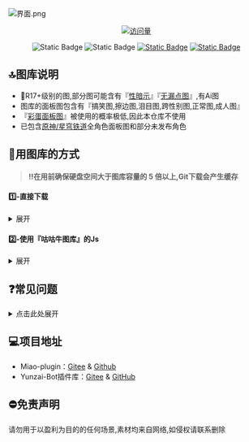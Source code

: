 ![界面.png](https://s2.loli.net/2024/03/09/ZGNrwVyPDbOx9Bf.png)
<div align="center"> 
  
  [![访问量](https://profile-counter.glitch.me/Miao-Plugin-MBT/count.svg)](https://github.com/GuGuNiu/Miao-Plugin-MBT)
  
</div>



<div align="center"> 
  
![Static Badge](https://img.shields.io/badge/%F0%9F%93%82%20%E9%9D%A2%E6%9D%BF%E5%9B%BE%E6%95%B0%E9%87%8F%20-%202500%2B%20-%20%233c3c3c?labelColor=green)
![Static Badge](https://img.shields.io/badge/%F0%9F%92%BE%20%E5%9B%BE%E5%BA%93%E5%AE%B9%E9%87%8F%20-%201.0G%2B%20-%20%233c3c3c?labelColor=yellow)
[![Static Badge](https://img.shields.io/badge/%E6%94%AF%E6%8C%81%E6%8F%92%E4%BB%B6-Miao--Plugin-%20%233c3c3c?labelColor=orange)](https://gitee.com/yoimiya-kokomi/miao-plugin)
[![Static Badge](https://img.shields.io/badge/QQ%E7%BE%A4%20-%20798368954%20-%233c3c3c?labelColor=blue)](http://qm.qq.com/cgi-bin/qm/qr?_wv=1027&k=kLEoWb50BxKU63jFj5TBnLCEZ9A2bEvo&authKey=dmA3h0egrNmnk7Hd2U5x%2FUwu5W%2F3%2FRBs0Gxt6UbBuPG4cnisxRqaHJifCAZlEnYt&noverify=0&group_code=798368954)

</div>


## 🔝图库说明
- 🔞R17+级别的图,部分图可能含有『<ins>性暗示</ins>』『<ins>无漏点图</ins>』,有Ai图
- 图库的面板图包含有『搞笑图,擦边图,泪目图,跨性别图,正常图,成人图』
- 『<ins>彩蛋面板图</ins>』被使用的概率极低,因此本仓库不使用
- 已包含<ins>原神/星穹铁道</ins>全角色面板图和部分未发布角色

## 🫧用图库的方式

> #### ‼️在用前确保硬盘空间大于图库容量的 5 倍以上,Git下载会产生缓存

#### 1️⃣-直接下载
<details>
    <summary>展开</summary>
  <p align="center"><b> 任意位置创建一个文件夹，在文件夹中打开<ins>[命令行/终端]</ins>，输入以下内容</b></p>

    

  <p align="center">   
    
                        git clone --depth=1 https://github.com/GuGuNiu/Miao-Plugin-MBT ./    
  </p>
  
  <p align="center"><b>将内容复制至本体的`/plugins/miao-plugin/resources/profile`目录下</b></p>

</details>

#### 2️⃣-使用『咕咕牛图库』的Js
 <details>
  <summary>展开</summary>
  <br>
Github源：

    curl -o "./plugins/example/咕咕牛图库下载器.js" "https://raw.githubusercontent.com/GuGuNiu/GuGuNiu-GalleryJs/main/咕咕牛图库下载器.js"


<br>

备份镜像源:

    curl -o "./plugins/example/咕咕牛图库下载器.js" "https://cdn.jsdelivr.net/gh/GuGuNiu/GuGuNiu-GalleryJs@main/咕咕牛图库下载器.js"
        
<br>

<div align="center">
  
   可以使用#咕咕牛帮助 呼叫出菜单
  
| -|  指令 | 其它指令|
| :-: | :-: | :-: |
| 安装图库|   #下载咕咕牛   | #代理下载咕咕牛 |
| 更新图库|   #更新咕咕牛   |
| 操作图库|   #启用咕咕牛   | #禁用咕咕牛 |
| 图库查看|   #检查咕咕牛   |
| 异常修复|   #重置咕咕牛   |
| 删除图库|   #删除咕咕牛   |

</div>  

<br>

</details>


## ❓️常见问题

<details>
    <summary>点击此处展开</summary>
  
💠问：下载了怎么更新后续的图？<br>

    答：重新拉仓库  |  使用github桌面版只下载更新内容  |   用js更新

🔶问：为什么没有Gitee库？<br>

    答：仓库不够大，且内容判定违规

💠问：js下载时提示403？<br>

    答：需要使用魔法网络

💠问：下载时提示创建文件夹失败？<br>

    答：请自己google，git下载教程

💠问：文件夹软连接失败？<br>

    答：请自行根据系统修改成硬连接或直接覆盖
    
🔶问：面板图不是超清<br>

    答：综合考虑到仓库容量/群内压缩/puppeteer的多次压缩，显示正常的情况下不对图片超分

</details>

## 💻项目地址

* Miao-plugin：[Gitee](https://gitee.com/yoimiya-kokomi/miao-plugin) & [Github](https://github.com/yoimiya-kokomi/miao-plugin)
* Yunzai-Bot插件库：[Gitee](https://gitee.com/Hikari666/Yunzai-Bot-plugins-index) & [GitHub](https://github.com/HiArcadia/Yunzai-Bot-plugins-index)
  
## ⛔免责声明
请勿用于以盈利为目的的任何场景,素材均来自网络,如侵权请联系删除
<br>
